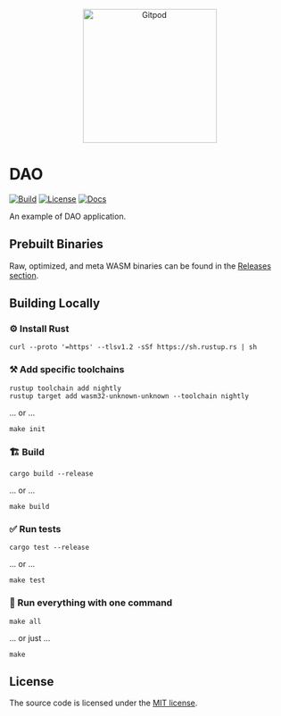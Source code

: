 <p align="center">
  <a href="https://gitpod.io/#https://github.com/gear-dapps/dao" target="_blank">
    <img src="https://gitpod.io/button/open-in-gitpod.svg" width="240" alt="Gitpod">
  </a>
</p>

# DAO

[![Build][build_badge]][build_href]
[![License][lic_badge]][lic_href]
[![Docs][docs_badge]][docs_href]

[build_badge]: https://github.com/gear-dapps/dao/workflows/Build/badge.svg
[build_href]: https://github.com/gear-dapps/dao/actions/workflows/build.yml

[lic_badge]: https://img.shields.io/badge/License-MIT-success
[lic_href]: https://github.com/gear-dapps/dao/blob/master/LICENSE

[docs_badge]: https://img.shields.io/badge/Docs-online-5023dd
[docs_href]: https://dapp.rs/dao

An example of DAO application.

## Prebuilt Binaries

Raw, optimized, and meta WASM binaries can be found in the [Releases section](https://github.com/gear-dapps/dao/releases).

## Building Locally

### ⚙️ Install Rust

```shell
curl --proto '=https' --tlsv1.2 -sSf https://sh.rustup.rs | sh
```

### ⚒️ Add specific toolchains

```shell
rustup toolchain add nightly
rustup target add wasm32-unknown-unknown --toolchain nightly
```

... or ...

```shell
make init
```

### 🏗️ Build

```shell
cargo build --release
```

... or ...

```shell
make build
```

### ✅ Run tests

```shell
cargo test --release
```

... or ...

```shell
make test
```

### 🚀 Run everything with one command

```shell
make all
```

... or just ...

```shell
make
```

## License

The source code is licensed under the [MIT license](LICENSE).

